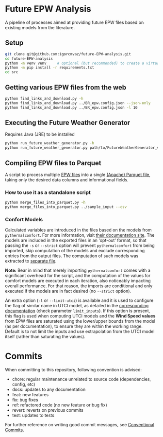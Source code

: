 # Future EPW Analysis
A pipeline of processes aimed at providing future EPW files based on existing models from the literature.

## Setup
```bash
git clone git@github.com:igorcmvaz/future-EPW-analysis.git
cd future-EPW-analysis
python -m venv venv     # optional (but recommended) to create a virtual environment
python -m pip install -r requirements.txt
cd src
```

## Getting various EPW files from the web
```bash
python find_links_and_download.py -h
python find_links_and_download.py ../BR_epw.config.json --json-only
python find_links_and_download.py ../BR_epw.config.json -l 10
```
<!-- TODO -->

## Executing the Future Weather Generator
Requires Java (JRE) to be installed
```bash
python run_future_weather_generator.py -h
python run_future_weather_generator.py path/to/FutureWeatherGenerator_v1.2.6.jar ../sample_input
```
<!-- TODO -->

## Compiling EPW files to Parquet
A script to process multiple [EPW files](https://climate.onebuilding.org/papers/EnergyPlus_Weather_File_Format.pdf) into a single [(Apache) Parquet file](https://parquet.apache.org/docs/file-format/), taking only the desired data columns and informational fields.

### How to use it as a standalone script
```bash
python merge_files_into_parquet.py -h
python merge_files_into_parquet.py ../sample_input --csv
```

### Confort Models
Calculated variables are introduced in the files based on the models from `pythermalcomfort`. For more information, visit [their documentation site](https://pythermalcomfort.readthedocs.io/en/latest/reference/pythermalcomfort.html#comfort-models). The models are included in the exported files in an 'opt-out' format, so that passing the `-s` or `--strict` option will prevent `pythermalcomfort` from being imported, skip computation of the models and exclude corresponding entries from the output files. The computation of such models was extracted to [separate file](src/computation.py).

**Note:** Bear in mind that merely importing `pythermalcomfort` comes with a significant overhead for the script, and the computation of the values for comfort models are executed in each iteration, also noticeably impacting overall performance.  For that reason, the imports are conditional and only executed if the models are in fact desired (no `--strict` option).

An extra option (`-l` or `--limit-utci`) is available and it is used to configure the flag of similar name in UTCI model, as detailed in the [corresponding documentation](https://pythermalcomfort.readthedocs.io/en/latest/reference/pythermalcomfort.html#universal-thermal-climate-index-utci) (check parameter `limit_inputs`). If this option is present, this flag is used when computing UTCI models and the **Wind Speed values** from EPW files are saturated using the lower/upper bounds from the model (as per documentation), to ensure they are within the working range. Default is to not limit the inputs and use extrapolation from the UTCI model itself (rather than saturating the values).

# Commits
When committing to this repository, following convention is advised:

* chore: regular maintenance unrelated to source code (dependencies, config, etc)
* docs: updates to any documentation
* feat: new features
* fix: bug fixes
* ref: refactored code (no new feature or bug fix)
* revert: reverts on previous commits
* test: updates to tests

For further reference on writing good commit messages, see [Conventional Commits](https://www.conventionalcommits.org).
